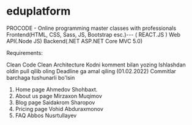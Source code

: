 # eduplatform
PROCODE - Online programming master classes with professionals Frontend(HTML, CSS, Sass, JS, Bootstrap esc.)--- ( REACT.JS )  Web API(.Node JS) Backend(.NET ASP.NET Core MVC 5.0)

Requirements:

Clean Code
Clean Architecture
Kodni komment bilan yozing
Ishlashdan oldin pull qilib oling
Deadline ga amal qiling (01.02.2022)
Commitlar barchaga tushunarli bo'lsin

1. Home page Ahmedov Shohbaxt.
2. About us page Mirzaxon Muqimov
3. Blog page Saidakrom Sharopov
4. Pricing page Vohid Abduraxmonov
5. FAQ Abbos Nusrtullayev 
